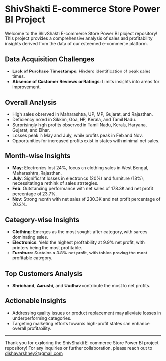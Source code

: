 # ShivShakti E-commerce Store Power BI Project

Welcome to the ShivShakti E-commerce Store Power BI project repository! This project provides a comprehensive analysis of sales and profitability insights derived from the data of our esteemed e-commerce platform.

## Data Acquisition Challenges

- **Lack of Purchase Timestamps**: Hinders identification of peak sales times.
- **Absence of Customer Reviews or Ratings**: Limits insights into areas for improvement.

## Overall Analysis

- High sales observed in Maharashtra, UP, MP, Gujarat, and Rajasthan.
- Deficiency noted in Sikkim, Goa, HP, Kerala, and Tamil Nadu.
- Surprisingly high profits observed in Tamil Nadu, Kerala, Haryana, Gujarat, and Bihar.
- Losses peak in May and July, while profits peak in Feb and Nov.
- Opportunities for increased profits exist in states with minimal net sales.

## Month-wise Insights

- **May**: Electronics lost 24%, focus on clothing sales in West Bengal, Maharashtra, Rajasthan.
- **July**: Significant losses in electronics (20%) and furniture (18%), necessitating a rethink of sales strategies.
- **Feb**: Outstanding performance with net sales of 178.3K and net profit percentage of 23.7%.
- **Nov**: Strong month with net sales of 230.3K and net profit percentage of 20.3%.

## Category-wise Insights

- **Clothing**: Emerges as the most sought-after category, with sarees dominating sales.
- **Electronics**: Yield the highest profitability at 9.9% net profit, with printers being the most profitable.
- **Furniture**: Sustains a 3.8% net profit, with tables proving the most profitable category.

## Top Customers Analysis

- **Shrichand**, **Aarushi**, and **Uudhav** contribute the most to net profits.

## Actionable Insights

- Addressing quality issues or product replacement may alleviate losses in underperforming categories.
- Targeting marketing efforts towards high-profit states can enhance overall profitability.

---

Thank you for exploring the ShivShakti E-commerce Store Power BI project repository! For any inquiries or further collaboration, please reach out to dishavarshney2@gmail.com

